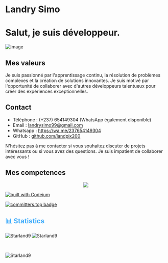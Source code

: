 

# Landry Simo
# Salut, je suis développeur.

![image](https://github.com/Starland9/Starland9/assets/86841267/e2b85461-0aca-42c0-ae17-530dec163d4c)

## Mes valeurs
Je suis passionné par l'apprentissage continu, la résolution de problèmes complexes et la création de solutions innovantes. Je suis motivé par l'opportunité de collaborer avec d'autres développeurs talentueux pour créer des expériences exceptionnelles.

## Contact
- Téléphone : (+237) 654149304 (WhatsApp également disponible)
- Email : landrysimo99@gmail.com
- Whatsapp : https://wa.me/237654149304
- GitHub : [github.com/landpix200](https://github.com/landpix200)

N'hésitez pas à me contacter si vous souhaitez discuter de projets intéressants ou si vous avez des questions. Je suis impatient de collaborer avec vous !




## Mes competences
<p align="center">
  <a href="https://skillicons.dev">
    <img src="https://skillicons.dev/icons?i=python,c,java,flutter,js,html,css,django,firebase,github,godot,nodejs,tailwind,discord" />
  </a>
</p>

[![built with Codeium](https://codeium.com/badges/main)](https://codeium.com)

[![committers.top badge](https://user-badge.committers.top/cameroon/Starland9.svg)](https://user-badge.committers.top/cameroon/Starland9)


<h2 style="color: #44AEFB">📊 Statistics</h2>

<!-- ![stats_banner](https://user-images.githubusercontent.com/78341798/194534778-d662496c-ae00-4e8d-ae9b-b90912054e7f.gif) -->

<!-- Begin Stats Cards -->
<!-- Resources:  -->
<!-- Github & Languages Stats: https://github.com/anuraghazra/github-readme-stats --> 
<!-- Streak Stats: https://github.com/denvercoder1/github-readme-streak-stats -->
<!-- Change the value after ?username= to your GitHub username. -->
<p><img align="left" src="https://github-readme-stats.vercel.app/api?username=Starland9&hide=stars&count_private=true&show_icons=true&theme=algolia&border_radius=20" alt="Starland9" /></p>

<p><img align="center" src="https://github-readme-stats.vercel.app/api/top-langs/?username=Starland9&layout=compact&show_icons=true&theme=algolia&border_radius=20" alt="Starland9" /></p>
<br>
<p><img align="center" src="https://streak-stats.demolab.com?user=Starland9&count_private=true&theme=algolia&border_radius=20" alt="Starland9" /></p>


